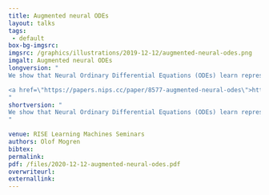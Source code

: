```yaml
---
title: Augmented neural ODEs
layout: talks
tags:
 - default
box-bg-imgsrc: 
imgsrc: /graphics/illustrations/2019-12-12/augmented-neural-odes.png
imgalt: Augmented neural ODEs
longversion: "
We show that Neural Ordinary Differential Equations (ODEs) learn representations that preserve the topology of the input space and prove that this implies the existence of functions Neural ODEs cannot represent. To address these limitations, we introduce Augmented Neural ODEs which, in addition to being more expressive models, are empirically more stable, generalize better and have a lower computational cost than Neural ODEs.

<a href=\"https://papers.nips.cc/paper/8577-augmented-neural-odes\">https://papers.nips.cc/paper/8577-augmented-neural-odes</a>
"
shortversion: "
We show that Neural Ordinary Differential Equations (ODEs) learn representations that preserve the topology of the input space and prove that this implies the existence of functions Neural ODEs cannot represent. To address these limitations, we introduce Augmented Neural ODEs which, in addition to being more expressive models, are empirically more stable, generalize better and have a lower computational cost than Neural ODEs.
"

venue: RISE Learning Machines Seminars
authors: Olof Mogren
bibtex: 
permalink:
pdf: /files/2020-12-12-augmented-neural-odes.pdf
overwriteurl: 
externallink: 
---
```


